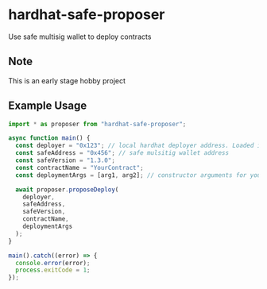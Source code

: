 # hardhat-safe-proposer

Use safe multisig wallet to deploy contracts

## Note

This is an early stage hobby project

## Example Usage

```javascript
import * as proposer from "hardhat-safe-proposer";

async function main() {
  const deployer = "0x123"; // local hardhat deployer address. Loaded in hardhat.config.js
  const safeAddress = "0x456"; // safe mulsitig wallet address
  const safeVersion = "1.3.0";
  const contractName = "YourContract";
  const deploymentArgs = [arg1, arg2]; // constructor arguments for your contract

  await proposer.proposeDeploy(
    deployer,
    safeAddress,
    safeVersion,
    contractName,
    deploymentArgs
  );
}

main().catch((error) => {
  console.error(error);
  process.exitCode = 1;
});

```
